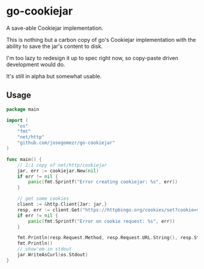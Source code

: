 go-cookiejar
===

A save-able Cookiejar implementation.

This is nothing but a carbon copy of go's Cookiejar implementation with the
ability to save the jar's content to disk.

I'm too lazy to redesign it up to spec right now, so copy-paste driven
development would do.

It's still in alpha but somewhat usable.

Usage
---

```go
package main

import (
	"os"
	"fmt"
	"net/http"
	"github.com/josegomezr/go-cookiejar"
)

func main() {
	// 1:1 copy of net/http/cookiejar
	jar, err := cookiejar.New(nil)
	if err != nil {
		panic(fmt.Sprintf("Error creating cookiejar: %s", err))
	}

	// get some cookies
	client := &http.Client{Jar: jar,}
	resp, err := client.Get("https://httpbingo.org/cookies/set?cookie=value")
	if err != nil {
		panic(fmt.Sprintf("Error on cookie request: %s", err))
	}

	fmt.Println(resp.Request.Method, resp.Request.URL.String(), resp.Status)
	fmt.Println()
	// show'em in stdout
	jar.WriteAsCurl(os.Stdout)
}
```
